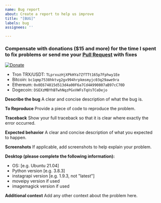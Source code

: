 ```yaml
---
name: Bug report
about: Create a report to help us improve
title: "[BUG]"
labels: bug
assignees: ''

---
```


### Compensate with donations ($15 and more) for the time I spent to fix problems or send me your [Pull Request](https://github.com/adw0rd/instagrapi/pulls) with fixes

[![Donate](https://www.buymeacoffee.com/assets/img/custom_images/yellow_img.png)](https://www.buymeacoffee.com/adw0rd)

* Tron TRX/USDT: `TLprxuzHjXPkHYa7ZfTTt165p7Fphwy1Ee`
* Bitcoin: `bc1qmp7538hktvg2gx994hrpkmsmyjc03q29awe9ra`
* Ethereum: `0x0E674815d513d4a00F6a7Cd4A990807aB97cC70D`
* Dogecoin: `DSEXzMBYhBTwhNqzPGxVWFsTqVsTCeDejo`

**Describe the bug**
A clear and concise description of what the bug is.

**To Reproduce**
Provide a piece of code to reproduce the problem.

**Traceback**
Show your full traceback so that it is clear where exactly the error occurred.

**Expected behavior**
A clear and concise description of what you expected to happen.

**Screenshots**
If applicable, add screenshots to help explain your problem.

**Desktop (please complete the following information):**
 - OS: [e.g. Ubuntu 21.04]
 - Python version [e.g. 3.8.3]
 - instagrapi version [e.g. 1.9.3, not "latest"]
 - moveipy version if used
 - imagemagick version if used

**Additional context**
Add any other context about the problem here.
